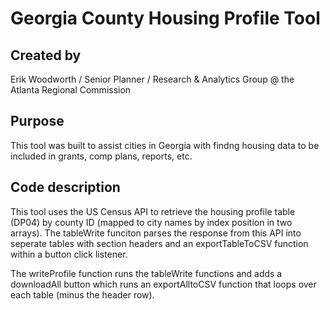 # Georgia County Housing Profile Tool

## Created by 
Erik Woodworth / Senior Planner / Research & Analytics Group @ the Atlanta Regional Commission

## Purpose
This tool was built to assist cities in Georgia with findng housing data to be included in grants, comp plans, reports, etc.

## Code description
This tool uses the US Census API to retrieve the housing profile table (DP04) by county ID (mapped to city names by index position in two arrays).  The tableWrite funciton parses the response from this API into seperate tables with section headers and an exportTableToCSV function within a button click listener.

The writeProfile function runs the tableWrite functions and adds a downloadAll button which runs an exportAlltoCSV function that loops over each table (minus the header row).
